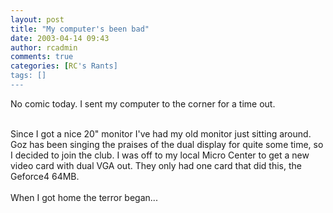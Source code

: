 ```yaml
---
layout: post
title: "My computer's been bad"
date: 2003-04-14 09:43
author: rcadmin
comments: true
categories: [RC's Rants]
tags: []
---
```

No comic today. I sent my computer to the corner for a time out. 
<br />

<br />
Since I got a nice 20" monitor I've had my old monitor just sitting around. Goz has been singing the praises of the dual display for quite some time, so I decided to join the club. I was off to my local Micro Center to get a new video card with dual VGA out. They only had one card that did this, the Geforce4 64MB. 
<br />

<br />
When I got home the terror began...
<br />

